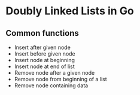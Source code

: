 # Doubly Linked Lists in Go

## Common functions

- Insert after given node
- Insert before given node
- Insert node at beginning
- Insert node at end of list
- Remove node after a given node
- Remove node from beginning of a list
- Remove node containing data
